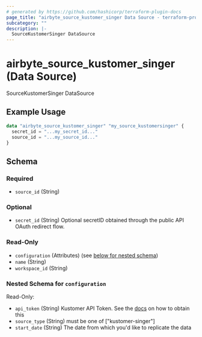 ```yaml
---
# generated by https://github.com/hashicorp/terraform-plugin-docs
page_title: "airbyte_source_kustomer_singer Data Source - terraform-provider-airbyte"
subcategory: ""
description: |-
  SourceKustomerSinger DataSource
---
```


# airbyte_source_kustomer_singer (Data Source)

SourceKustomerSinger DataSource

## Example Usage

```terraform
data "airbyte_source_kustomer_singer" "my_source_kustomersinger" {
  secret_id = "...my_secret_id..."
  source_id = "...my_source_id..."
}
```

<!-- schema generated by tfplugindocs -->
## Schema

### Required

- `source_id` (String)

### Optional

- `secret_id` (String) Optional secretID obtained through the public API OAuth redirect flow.

### Read-Only

- `configuration` (Attributes) (see [below for nested schema](#nestedatt--configuration))
- `name` (String)
- `workspace_id` (String)

<a id="nestedatt--configuration"></a>
### Nested Schema for `configuration`

Read-Only:

- `api_token` (String) Kustomer API Token. See the <a href="https://developer.kustomer.com/kustomer-api-docs/reference/authentication">docs</a> on how to obtain this
- `source_type` (String) must be one of ["kustomer-singer"]
- `start_date` (String) The date from which you'd like to replicate the data


